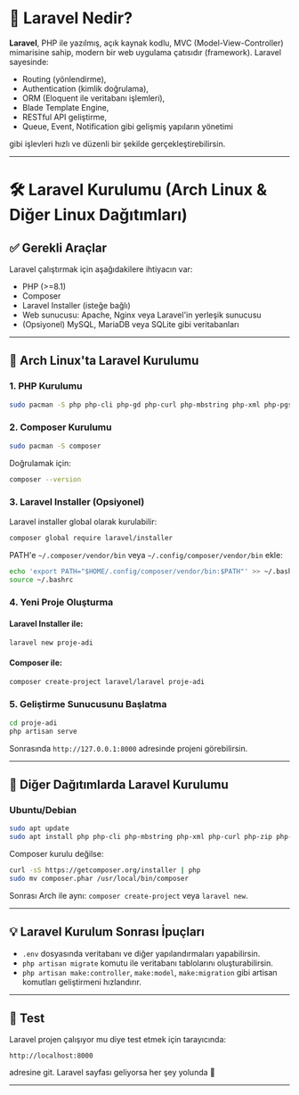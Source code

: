 # 🌟 Laravel Nedir?

**Laravel**, PHP ile yazılmış, açık kaynak kodlu, MVC (Model-View-Controller) mimarisine sahip, modern bir web uygulama çatısıdır (framework). Laravel sayesinde:

- Routing (yönlendirme),
- Authentication (kimlik doğrulama),
- ORM (Eloquent ile veritabanı işlemleri),
- Blade Template Engine,
- RESTful API geliştirme,
- Queue, Event, Notification gibi gelişmiş yapıların yönetimi

gibi işlevleri hızlı ve düzenli bir şekilde gerçekleştirebilirsin.

---

# 🛠 Laravel Kurulumu (Arch Linux & Diğer Linux Dağıtımları)

## ✅ Gerekli Araçlar

Laravel çalıştırmak için aşağıdakilere ihtiyacın var:

- PHP (>=8.1)
- Composer
- Laravel Installer (isteğe bağlı)
- Web sunucusu: Apache, Nginx veya Laravel'in yerleşik sunucusu
- (Opsiyonel) MySQL, MariaDB veya SQLite gibi veritabanları

---

## 🐧 Arch Linux'ta Laravel Kurulumu

### 1. PHP Kurulumu

```bash
sudo pacman -S php php-cli php-gd php-curl php-mbstring php-xml php-pgsql php-sqlite php-intl unzip
```

### 2. Composer Kurulumu

```bash
sudo pacman -S composer
```

Doğrulamak için:

```bash
composer --version
```

### 3. Laravel Installer (Opsiyonel)

Laravel installer global olarak kurulabilir:

```bash
composer global require laravel/installer
```

PATH'e `~/.composer/vendor/bin` veya `~/.config/composer/vendor/bin` ekle:

```bash
echo 'export PATH="$HOME/.config/composer/vendor/bin:$PATH"' >> ~/.bashrc
source ~/.bashrc
```

### 4. Yeni Proje Oluşturma

#### Laravel Installer ile:

```bash
laravel new proje-adi
```

#### Composer ile:

```bash
composer create-project laravel/laravel proje-adi
```

### 5. Geliştirme Sunucusunu Başlatma

```bash
cd proje-adi
php artisan serve
```

Sonrasında `http://127.0.0.1:8000` adresinde projeni görebilirsin.

---

## 🐧 Diğer Dağıtımlarda Laravel Kurulumu

### Ubuntu/Debian

```bash
sudo apt update
sudo apt install php php-cli php-mbstring php-xml php-curl php-zip php-bcmath unzip curl git composer
```

Composer kurulu değilse:

```bash
curl -sS https://getcomposer.org/installer | php
sudo mv composer.phar /usr/local/bin/composer
```

Sonrası Arch ile aynı: `composer create-project` veya `laravel new`.

---

## 💡 Laravel Kurulum Sonrası İpuçları

- `.env` dosyasında veritabanı ve diğer yapılandırmaları yapabilirsin.
- `php artisan migrate` komutu ile veritabanı tablolarını oluşturabilirsin.
- `php artisan make:controller`, `make:model`, `make:migration` gibi artisan komutları geliştirmeni hızlandırır.

---

## 🧪 Test

Laravel projen çalışıyor mu diye test etmek için tarayıcında:

```
http://localhost:8000
```

adresine git. Laravel sayfası geliyorsa her şey yolunda 🎉

---
